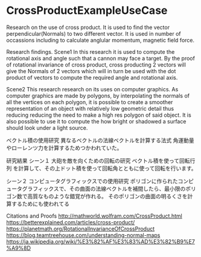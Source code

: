 # CrossProductExampleUseCase

Research on the use of cross product.
It is used to find the vector perpendicular(Normals) to two different vector.
It is used in number of occassions including to calculate anglular momentum, magnetic field force.

Research findings.
Scene1
In this research it is used to compute the rotational axis and angle such that a cannon may face a target.
By the proof of rotational invariance of cross product,
cross producting 2 vectors will give the Normals of 2 vectors which will in turn be used with the dot product of vectors
to compute the required angle and rotational axis.


Scene2
This research research on its uses on computer graphics.
As computer graphics are made by polygons, by interpolating the normals of all the vertices on each polygon, 
it is possible to create a smoother representation of an object with relatively low geometric detail thus
reducing reducing the need to make a high res polygon of said object. 
It is also possible to use it to compute the how bright or shadowed a surface should look under a light source.

ベクトル積の使用研究
異なるベクトルの法線ベクトルを計算する法式
角運動量やローレンツ力を計算するためつかわれていた。

研究結果
シーン１
大砲を敵を向くための回転の研究
ベクトル積を使って回転行列 を計算して、その上ドット積を使って回転角とともに使って回転を行います。

シーン２
コンピュータグラフィックスでの使用研究
ポリゴンに作られたコンピュータグラフィックスで、その曲面の法線ベクトルを補間したら、最小限のポリゴン数で高質なものような錯覚が作れる。
そのポリゴンの曲面の明るくさを計算するためにも使われてる



Citations and Proofs
http://mathworld.wolfram.com/CrossProduct.html
https://betterexplained.com/articles/cross-product/
https://planetmath.org/RotationalInvarianceOfCrossProduct
https://blog.teamtreehouse.com/understanding-normal-maps
https://ja.wikipedia.org/wiki/%E3%82%AF%E3%83%AD%E3%82%B9%E7%A9%8D
